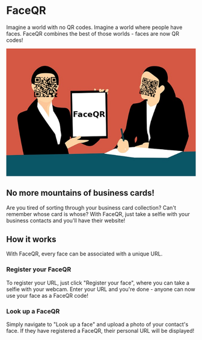 FaceQR
======

Imagine a world with no QR codes. Imagine a world where people have faces. FaceQR combines the best of those worlds - faces are now QR codes!

![FaceQR People](https://raw.githubusercontent.com/faceqr/faceqr/master/faceqr_people.png)

## No more mountains of business cards!
Are you tired of sorting through your business card collection? Can't remember whose card is whose? With FaceQR, just take a selfie with your business contacts and you'll have their website!

## How it works
With FaceQR, every face can be associated with a unique URL.
### Register your FaceQR
To register your URL, just click "Register your face", where you can take a selfie with your webcam. Enter your URL and you're done - anyone can now use your face as a FaceQR code!
### Look up a FaceQR
Simply navigate to "Look up a face" and upload a photo of your contact's face. If they have registered a FaceQR, their personal URL will be displayed!
